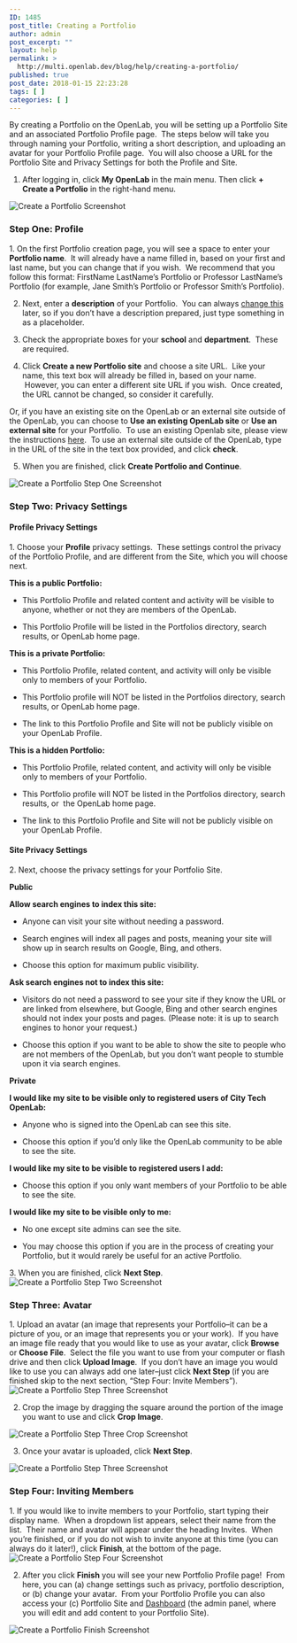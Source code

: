 ```yaml
---
ID: 1485
post_title: Creating a Portfolio
author: admin
post_excerpt: ""
layout: help
permalink: >
  http://multi.openlab.dev/blog/help/creating-a-portfolio/
published: true
post_date: 2018-01-15 22:23:28
tags: [ ]
categories: [ ]
---
```

By creating a Portfolio on the OpenLab, you will be setting up a Portfolio Site and an associated Portfolio Profile page.  The steps below will take you through naming your Portfolio, writing a short description, and uploading an avatar for your Portfolio Profile page.  You will also choose a URL for the Portfolio Site and Privacy Settings for both the Profile and Site.

1. After logging in, click <strong>My OpenLab</strong> in the main menu. Then click <strong>+ Create a Portfolio</strong> in the right-hand menu.

<img class="alignnone wp-image-36734 size-full" src="https://openlab.citytech.cuny.edu/wp-content/uploads/2013/01/Creating_ePortfolio_1_v2.png" sizes="(max-width: 1178px) 100vw, 1178px" srcset="https://openlab.citytech.cuny.edu/wp-content/uploads/2013/01/Creating_ePortfolio_1_v2.png 1178w, https://openlab.citytech.cuny.edu/wp-content/uploads/2013/01/Creating_ePortfolio_1_v2-300x179.png 300w, https://openlab.citytech.cuny.edu/wp-content/uploads/2013/01/Creating_ePortfolio_1_v2-1024x609.png 1024w, https://openlab.citytech.cuny.edu/wp-content/uploads/2013/01/Creating_ePortfolio_1_v2-32x19.png 32w" alt="Create a Portfolio Screenshot" />
<h3>Step One: Profile</h3>
1. On the first Portfolio creation page, you will see a space to enter your <strong>Portfolio name</strong>.  It will already have a name filled in, based on your first and last name, but you can change that if you wish.  We recommend that you follow this format: FirstName LastName’s Portfolio or Professor LastName’s Portfolio (for example, Jane Smith’s Portfolio or Professor Smith’s Portfolio).

2. Next, enter a <strong>description</strong> of your Portfolio.  You can always <a title="Changing privacy and other settings on an ePortfolio" href="https://openlab.citytech.cuny.edu/blog/help/changing-privacy-and-other-settings-on-an-eportfolio/">change this</a> later, so if you don’t have a description prepared, just type something in as a placeholder.

3. Check the appropriate boxes for your <strong>school</strong> and <strong>department</strong>.  These are required.

4. Click <strong>Create a new Portfolio site</strong> and choose a site URL.  Like your name, this text box will already be filled in, based on your name.  However, you can enter a different site URL if you wish.  Once created, the URL cannot be changed, so consider it carefully.

Or, if you have an existing site on the OpenLab or an external site outside of the OpenLab, you can choose to <strong>Use an existing OpenLab site</strong> or <strong>Use an external site</strong> for your Portfolio.  To use an existing Openlab site, please view the instructions <a title="Linking to an existing ePortfolio Site" href="https://openlab.citytech.cuny.edu/blog/help/linking-to-an-existing-eportfolio-site/">here</a>.  To use an external site outside of the OpenLab, type in the URL of the site in the text box provided, and click <strong>check</strong>.

5. When you are finished, click <strong>Create Portfolio and Continue</strong>.

<img class="alignnone wp-image-36736 size-full" src="https://openlab.citytech.cuny.edu/wp-content/uploads/2013/01/Creating_ePortfolio_2_v2.png" sizes="(max-width: 750px) 100vw, 750px" srcset="https://openlab.citytech.cuny.edu/wp-content/uploads/2013/01/Creating_ePortfolio_2_v2.png 750w, https://openlab.citytech.cuny.edu/wp-content/uploads/2013/01/Creating_ePortfolio_2_v2-188x300.png 188w, https://openlab.citytech.cuny.edu/wp-content/uploads/2013/01/Creating_ePortfolio_2_v2-640x1024.png 640w, https://openlab.citytech.cuny.edu/wp-content/uploads/2013/01/Creating_ePortfolio_2_v2-20x32.png 20w" alt="Create a Portfolio Step One Screenshot" />
<h3>Step Two: Privacy Settings</h3>
<h4>Profile Privacy Settings</h4>
1. Choose your <strong>Profile</strong> privacy settings.  These settings control the privacy of the Portfolio Profile, and are different from the Site, which you will choose next.
<p dir="ltr"><strong>This is a public Portfolio:</strong></p>

<ul>
 	<li dir="ltr">
<p dir="ltr">This Portfolio Profile and related content and activity will be visible to anyone, whether or not they are members of the OpenLab.</p>
</li>
 	<li dir="ltr">
<p dir="ltr">This Portfolio Profile will be listed in the Portfolios directory, search results, or OpenLab home page.</p>
</li>
</ul>
<p dir="ltr"><strong>This is a private Portfolio:</strong></p>

<ul>
 	<li dir="ltr">
<p dir="ltr">This Portfolio Profile, related content, and activity will only be visible only to members of your Portfolio.</p>
</li>
 	<li dir="ltr">
<p dir="ltr">This Portfolio profile will NOT be listed in the Portfolios directory, search results, or OpenLab home page.</p>
</li>
 	<li dir="ltr">
<p dir="ltr">The link to this Portfolio Profile and Site will not be publicly visible on your OpenLab Profile.</p>
</li>
</ul>
<p dir="ltr"><strong>This is a hidden Portfolio:</strong></p>

<ul>
 	<li dir="ltr">
<p dir="ltr">This Portfolio Profile, related content, and activity will only be visible only to members of your Portfolio.</p>
</li>
 	<li dir="ltr">
<p dir="ltr">This Portfolio profile will NOT be listed in the Portfolios directory, search results, or  the OpenLab home page.</p>
</li>
 	<li dir="ltr">
<p dir="ltr">The link to this Portfolio Profile and Site will not be publicly visible on your OpenLab Profile.</p>
</li>
</ul>
<h4>Site Privacy Settings</h4>
2. Next, choose the privacy settings for your Portfolio Site.
<p dir="ltr"><strong>Public</strong></p>
<p dir="ltr"><strong>Allow search engines to index this site:</strong></p>

<ul>
 	<li dir="ltr">
<p dir="ltr">Anyone can visit your site without needing a password.</p>
</li>
 	<li dir="ltr">
<p dir="ltr">Search engines will index all pages and posts, meaning your site will show up in search results on Google, Bing, and others.</p>
</li>
 	<li dir="ltr">
<p dir="ltr">Choose this option for maximum public visibility.</p>
</li>
</ul>
<p dir="ltr"><strong>Ask search engines not to index this site:</strong></p>

<ul>
 	<li dir="ltr">
<p dir="ltr">Visitors do not need a password to see your site if they know the URL or are linked from elsewhere, but Google, Bing and other search engines should not index your posts and pages. (Please note: it is up to search engines to honor your request.)</p>
</li>
 	<li dir="ltr">
<p dir="ltr">Choose this option if you want to be able to show the site to people who are not members of the OpenLab, but you don’t want people to stumble upon it via search engines.</p>
</li>
</ul>
<p dir="ltr"><strong>Private</strong></p>
<p dir="ltr"><strong>I would like my site to be visible only to registered users of City Tech OpenLab:</strong></p>

<ul>
 	<li dir="ltr">
<p dir="ltr">Anyone who is signed into the OpenLab can see this site.</p>
</li>
 	<li dir="ltr">
<p dir="ltr">Choose this option if you’d only like the OpenLab community to be able to see the site.</p>
</li>
</ul>
<p dir="ltr"><strong>I would like my site to be visible to registered users I add:</strong></p>

<ul>
 	<li dir="ltr">
<p dir="ltr">Choose this option if you only want members of your Portfolio to be able to see the site.</p>
</li>
</ul>
<p dir="ltr"><strong>I would like my site to be visible only to me:</strong></p>

<ul>
 	<li dir="ltr">
<p dir="ltr">No one except site admins can see the site.</p>
</li>
 	<li dir="ltr">
<p dir="ltr">You may choose this option if you are in the process of creating your Portfolio, but it would rarely be useful for an active Portfolio.</p>
</li>
</ul>
3. When you are finished, click <strong>Next Step</strong>.

<img class="alignnone wp-image-36738 size-full" src="https://openlab.citytech.cuny.edu/wp-content/uploads/2013/01/Creating_ePortfolio_3_v2.png" sizes="(max-width: 773px) 100vw, 773px" srcset="https://openlab.citytech.cuny.edu/wp-content/uploads/2013/01/Creating_ePortfolio_3_v2.png 773w, https://openlab.citytech.cuny.edu/wp-content/uploads/2013/01/Creating_ePortfolio_3_v2-193x300.png 193w, https://openlab.citytech.cuny.edu/wp-content/uploads/2013/01/Creating_ePortfolio_3_v2-660x1024.png 660w, https://openlab.citytech.cuny.edu/wp-content/uploads/2013/01/Creating_ePortfolio_3_v2-21x32.png 21w" alt="Create a Portfolio Step Two Screenshot" />
<h3>Step Three: Avatar</h3>
1. Upload an avatar (an image that represents your Portfolio–it can be a picture of you, or an image that represents you or your work).  If you have an image file ready that you would like to use as your avatar, click <strong>Browse</strong> or <strong>Choose</strong> <strong>File</strong>.  Select the file you want to use from your computer or flash drive and then click <strong>Upload Image</strong>.  If you don’t have an image you would like to use you can always add one later–just click <strong>Next Step </strong>(if you are finished skip to the next section, “Step Four: Invite Members”).

<img class="alignnone wp-image-36740 size-full" src="https://openlab.citytech.cuny.edu/wp-content/uploads/2013/01/Creating_ePortfolio_4_v2.png" sizes="(max-width: 883px) 100vw, 883px" srcset="https://openlab.citytech.cuny.edu/wp-content/uploads/2013/01/Creating_ePortfolio_4_v2.png 883w, https://openlab.citytech.cuny.edu/wp-content/uploads/2013/01/Creating_ePortfolio_4_v2-300x166.png 300w, https://openlab.citytech.cuny.edu/wp-content/uploads/2013/01/Creating_ePortfolio_4_v2-32x18.png 32w" alt="Create a Portfolio Step Three Screenshot" />

2. Crop the image by dragging the square around the portion of the image you want to use and click <strong>Crop Image</strong>.

<img class="alignnone wp-image-36741 size-full" src="https://openlab.citytech.cuny.edu/wp-content/uploads/2013/01/Creating_ePortfolio_5_v2.png" sizes="(max-width: 874px) 100vw, 874px" srcset="https://openlab.citytech.cuny.edu/wp-content/uploads/2013/01/Creating_ePortfolio_5_v2.png 874w, https://openlab.citytech.cuny.edu/wp-content/uploads/2013/01/Creating_ePortfolio_5_v2-300x177.png 300w, https://openlab.citytech.cuny.edu/wp-content/uploads/2013/01/Creating_ePortfolio_5_v2-32x19.png 32w" alt="Create a Portfolio Step Three Crop Screenshot" />

3. Once your avatar is uploaded, click <strong>Next Step</strong>.

<img class="alignnone wp-image-36742 size-full" src="https://openlab.citytech.cuny.edu/wp-content/uploads/2013/01/Creating_ePortfolio_6_v2.png" sizes="(max-width: 879px) 100vw, 879px" srcset="https://openlab.citytech.cuny.edu/wp-content/uploads/2013/01/Creating_ePortfolio_6_v2.png 879w, https://openlab.citytech.cuny.edu/wp-content/uploads/2013/01/Creating_ePortfolio_6_v2-300x188.png 300w, https://openlab.citytech.cuny.edu/wp-content/uploads/2013/01/Creating_ePortfolio_6_v2-32x20.png 32w" alt="Create a Portfolio Step Three Screenshot" />
<h3>Step Four: Inviting Members</h3>
1. If you would like to invite members to your Portfolio, start typing their display name.  When a dropdown list appears, select their name from the list.  Their name and avatar will appear under the heading Invites.  When you’re finished, or if you do not wish to invite anyone at this time (you can always do it later!), click <strong>Finish</strong>, at the bottom of the page.

<img class="alignnone wp-image-36743 size-full" src="https://openlab.citytech.cuny.edu/wp-content/uploads/2013/01/Creating_ePortfolio_7_v2.png" sizes="(max-width: 876px) 100vw, 876px" srcset="https://openlab.citytech.cuny.edu/wp-content/uploads/2013/01/Creating_ePortfolio_7_v2.png 876w, https://openlab.citytech.cuny.edu/wp-content/uploads/2013/01/Creating_ePortfolio_7_v2-300x175.png 300w, https://openlab.citytech.cuny.edu/wp-content/uploads/2013/01/Creating_ePortfolio_7_v2-32x19.png 32w" alt="Create a Portfolio Step Four Screenshot" />

2. After you click <strong>Finish</strong> you will see your new Portfolio Profile page!  From here, you can (a) change settings such as privacy, portfolio description, or (b) change your avatar.  From your Portfolio Profile you can also access your (c) Portfolio Site and <a title="What is the Site Dashboard?" href="https://openlab.citytech.cuny.edu/blog/help/what-is-the-site-dashboard/">Dashboard</a> (the admin panel, where you will edit and add content to your Portfolio Site).

<img class="alignnone wp-image-36744 size-full" src="https://openlab.citytech.cuny.edu/wp-content/uploads/2013/01/Creating_ePortfolio_8_v2.png" sizes="(max-width: 1154px) 100vw, 1154px" srcset="https://openlab.citytech.cuny.edu/wp-content/uploads/2013/01/Creating_ePortfolio_8_v2.png 1154w, https://openlab.citytech.cuny.edu/wp-content/uploads/2013/01/Creating_ePortfolio_8_v2-300x217.png 300w, https://openlab.citytech.cuny.edu/wp-content/uploads/2013/01/Creating_ePortfolio_8_v2-1024x741.png 1024w, https://openlab.citytech.cuny.edu/wp-content/uploads/2013/01/Creating_ePortfolio_8_v2-32x23.png 32w" alt="Create a Portfolio Finish Screenshot" />